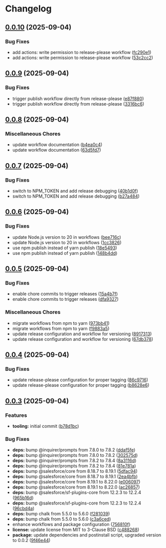 # Changelog

## [0.0.10](https://github.com/mrveress/cvmove/compare/v0.0.9...v0.0.10) (2025-09-04)


### Bug Fixes

* add actions: write permission to release-please workflow ([fc290e1](https://github.com/mrveress/cvmove/commit/fc290e18603a2a7eeae74fb535416a794dc4dd61))
* add actions: write permission to release-please workflow ([53c2cc2](https://github.com/mrveress/cvmove/commit/53c2cc29c8505b6dc44526630fc88b2fe1c24df9))

## [0.0.9](https://github.com/mrveress/cvmove/compare/v0.0.8...v0.0.9) (2025-09-04)


### Bug Fixes

* trigger publish workflow directly from release-please ([e87f880](https://github.com/mrveress/cvmove/commit/e87f880b92a202fa00d000557bf07a25508f49a7))
* trigger publish workflow directly from release-please ([3316bc6](https://github.com/mrveress/cvmove/commit/3316bc634f7d51b439e9d03573cda36b67b7ee4b))

## [0.0.8](https://github.com/mrveress/cvmove/compare/v0.0.7...v0.0.8) (2025-09-04)


### Miscellaneous Chores

* update workflow documentation ([b4ea0c4](https://github.com/mrveress/cvmove/commit/b4ea0c4dd8c0d8b02565e986694ea61a7b0efece))
* update workflow documentation ([63d5fd7](https://github.com/mrveress/cvmove/commit/63d5fd7d9e340443b48f443b3aa27b4740f91124))

## [0.0.7](https://github.com/mrveress/cvmove/compare/v0.0.6...v0.0.7) (2025-09-04)


### Bug Fixes

* switch to NPM_TOKEN and add release debugging ([40b1d0f](https://github.com/mrveress/cvmove/commit/40b1d0fe6c4c4253c6558942be642710fdc1862d))
* switch to NPM_TOKEN and add release debugging ([b27a484](https://github.com/mrveress/cvmove/commit/b27a484945c4e7a990313828de7765102521c590))

## [0.0.6](https://github.com/mrveress/cvmove/compare/v0.0.5...v0.0.6) (2025-09-04)


### Bug Fixes

* update Node.js version to 20 in workflows ([bee716c](https://github.com/mrveress/cvmove/commit/bee716ca11e951e4d5fab3768180441ba8d78320))
* update Node.js version to 20 in workflows ([1cc3826](https://github.com/mrveress/cvmove/commit/1cc3826a0a63c85df4d07708176c6f5a93b45a60))
* use npm publish instead of yarn publish ([18e5493](https://github.com/mrveress/cvmove/commit/18e5493b4f206aeb4bf23f925cfa4ef779f9572f))
* use npm publish instead of yarn publish ([148b4dd](https://github.com/mrveress/cvmove/commit/148b4dd75e1b33c4c6e3af957aeecfddd70e1e0d))

## [0.0.5](https://github.com/mrveress/cvmove/compare/v0.0.4...v0.0.5) (2025-09-04)


### Bug Fixes

* enable chore commits to trigger releases ([15a4b7f](https://github.com/mrveress/cvmove/commit/15a4b7ff14e6da7897e0cd3dc9d4f79b5160f32a))
* enable chore commits to trigger releases ([dfa9327](https://github.com/mrveress/cvmove/commit/dfa93275e10d0a0e0bb9f91b5570db88a3f9fc1a))


### Miscellaneous Chores

* migrate workflows from npm to yarn ([973bb41](https://github.com/mrveress/cvmove/commit/973bb41876af824aea923b32c41376e88e0e66ec))
* migrate workflows from npm to yarn ([f9883a5](https://github.com/mrveress/cvmove/commit/f9883a5cd43e4f2fef28c037f9228f94fa863b5b))
* update release configuration and workflow for versioning ([8917313](https://github.com/mrveress/cvmove/commit/8917313a031c339e0c59c2b4de766c32c66f9d4c))
* update release configuration and workflow for versioning ([67db378](https://github.com/mrveress/cvmove/commit/67db3789c0d8495b1e2c128d0f6add7ad30aa32e))

## [0.0.4](https://github.com/mrveress/cvmove/compare/0.0.3...v0.0.4) (2025-09-04)


### Bug Fixes

* update release-please configuration for proper tagging ([86c9716](https://github.com/mrveress/cvmove/commit/86c971622753c3d9cd810738a1c18df477e6d4bf))
* update release-please configuration for proper tagging ([b8628e6](https://github.com/mrveress/cvmove/commit/b8628e6229d556e43bacfa8895d9099c5c125a0a))

## [0.0.3](https://github.com/mrveress/cvmove/compare/v0.0.2...v0.0.3) (2025-09-04)


### Features

* **tooling:** initial commit ([b78d1bc](https://github.com/mrveress/cvmove/commit/b78d1bc4b93341e257a4685abb8cfa67299fa26f))


### Bug Fixes

* **deps:** bump @inquirer/prompts from 7.8.0 to 7.8.2 ([ddaf5fe](https://github.com/mrveress/cvmove/commit/ddaf5fe4ce81d0c28bb373a3759d7145c33e3829))
* **deps:** bump @inquirer/prompts from 7.8.0 to 7.8.2 ([302575d](https://github.com/mrveress/cvmove/commit/302575da46d1737e77966f1e13aad696b8fb70dd))
* **deps:** bump @inquirer/prompts from 7.8.2 to 7.8.4 ([8a3116d](https://github.com/mrveress/cvmove/commit/8a3116dbb884d1b650dea6d82cecdd465ff17d88))
* **deps:** bump @inquirer/prompts from 7.8.2 to 7.8.4 ([81e781a](https://github.com/mrveress/cvmove/commit/81e781a8fff9031d94b32f6248c4778f1e066332))
* **deps:** bump @salesforce/core from 8.18.7 to 8.19.1 ([5dfac94](https://github.com/mrveress/cvmove/commit/5dfac9413d89b780b160ed46b1b06dfc468bfed8))
* **deps:** bump @salesforce/core from 8.18.7 to 8.19.1 ([2ea4bfb](https://github.com/mrveress/cvmove/commit/2ea4bfb37d6f168bfb4cf19a59c668581b689678))
* **deps:** bump @salesforce/core from 8.19.1 to 8.22.0 ([e006097](https://github.com/mrveress/cvmove/commit/e006097ef1d66bd905f4fd5f09314817550bfe52))
* **deps:** bump @salesforce/core from 8.19.1 to 8.22.0 ([ac26857](https://github.com/mrveress/cvmove/commit/ac26857869aecb942728c2f9ca5e0567122d33d3))
* **deps:** bump @salesforce/sf-plugins-core from 12.2.3 to 12.2.4 ([965b16d](https://github.com/mrveress/cvmove/commit/965b16d3384017943b1eb5be2366a33641940444))
* **deps:** bump @salesforce/sf-plugins-core from 12.2.3 to 12.2.4 ([96cbd4a](https://github.com/mrveress/cvmove/commit/96cbd4af3f97ffb2d6c7f203e4552afc62c906d2))
* **deps:** bump chalk from 5.5.0 to 5.6.0 ([f281039](https://github.com/mrveress/cvmove/commit/f2810396c393f94220ac042dc47c41c8c7ec394a))
* **deps:** bump chalk from 5.5.0 to 5.6.0 ([c3a6ced](https://github.com/mrveress/cvmove/commit/c3a6ced8f03e7b26caadf3905c91999bd2e135c9))
* enhance workflows and package configuration ([756810f](https://github.com/mrveress/cvmove/commit/756810ff77a63b7f634ed890fd9952c094d816c9))
* **license:** update license from MIT to 3-Clause BSD ([c488268](https://github.com/mrveress/cvmove/commit/c4882684fc9d0c04d764ee27b6703149b7445003))
* **package:** update dependencies and postinstall script, upgraded version to 0.0.2 ([9f46e44](https://github.com/mrveress/cvmove/commit/9f46e4453beafba00d7b79f63b09c3a8d692d118))
